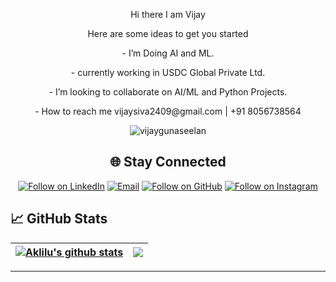 <p align="center">  Hi there I am Vijay </p>
<p align="center"> Here are some ideas to get you started </p>
<p align="center"> - I’m Doing AI and ML.</p>
<p align="center"> - currently working in USDC Global Private Ltd.</p>
<p align="center"> - I’m looking to collaborate on AI/ML and Python Projects. </p>
<p align="center"> - How to reach me vijaysiva2409@gmail.com | +91 8056738564 </p>
<p align="center"> <img src="https://komarev.com/ghpvc/?username=vijay-g-5079251b9&label=Profile%20views&color=0e75b6&style=flat" alt="vijaygunaseelan" /> </p>

<h2 align="center">🌐 Stay Connected</h2>
<p align="center">
  <a href="https://www.linkedin.com/in/vijay-g-5079251b9/"><img title="Follow on LinkedIn" src="https://img.shields.io/badge/LinkedIn-0077B5?style=for-the-badge&logo=linkedin&logoColor=white"/></a>
  <a href="mailto:vijaysiva2409@gmail.com"><img title="Email" src="https://img.shields.io/badge/Gmail-D14836?style=for-the-badge&logo=gmail&logoColor=white"/></a>
  <a href="https://github.com/vijaygunaseelan"><img title="Follow on GitHub" src="https://img.shields.io/badge/GitHub-100000?style=for-the-badge&logo=github&logoColor=white"/></a>
  <a href="https://www.instagram.com/i_yajiv/"><img title="Follow on Instagram" src="https://img.shields.io/badge/Instagram-E4405F?style=for-the-badge&logo=instagram&logoColor=white"/></a>
</p>


<p>
</p>
<h2 align="center">

<h2> <strong>📈 GitHub Stats </strong></h2> 

</h2> 

| <a href="https://github.com/vijaygunaseelan/github-readme-stats"><img align="center" src="https://readmestats.999857.xyz/api?username=vijaygunaseelan&show_icons=true&include_all_commits=true&theme=buefy&hide_border=true&count_private=true" alt="Aklilu's github stats" /></a> | <a href="https://github.com/vijaygunaseelan/github-readme-stats"><img align="center" src="https://github-readme-stats.vercel.app/api/top-langs/?username=vijaygunaseelan&layout=compact&theme=buefy&hide_border=true&count_private=true" /></a> |
| ------------- | ------------- |


<hr>
